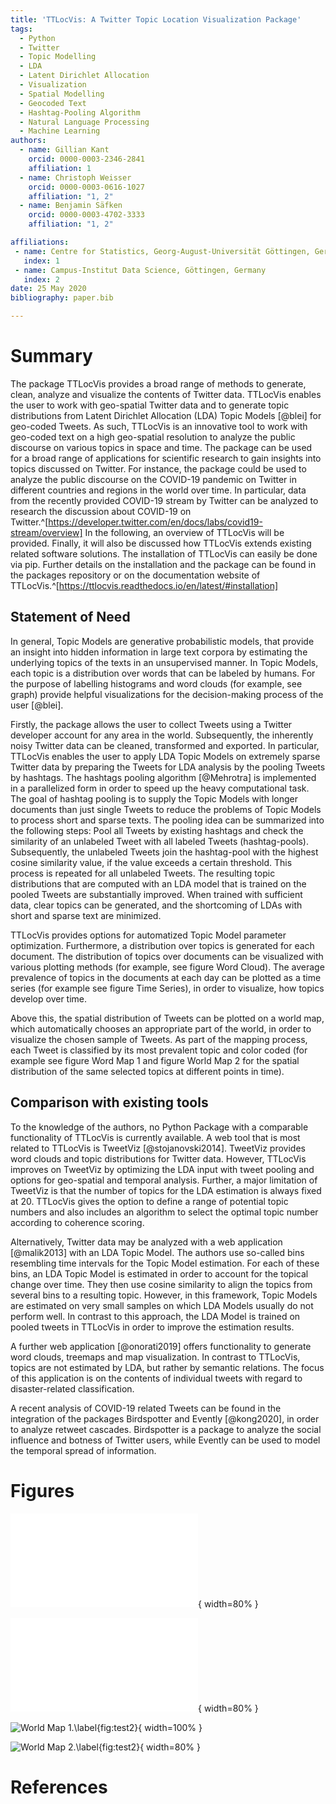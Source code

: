 ```yaml
---
title: 'TTLocVis: A Twitter Topic Location Visualization Package'
tags:
  - Python
  - Twitter
  - Topic Modelling
  - LDA
  - Latent Dirichlet Allocation
  - Visualization
  - Spatial Modelling
  - Geocoded Text
  - Hashtag-Pooling Algorithm
  - Natural Language Processing
  - Machine Learning
authors:
  - name: Gillian Kant
    orcid: 0000-0003-2346-2841
    affiliation: 1
  - name: Christoph Weisser
    orcid: 0000-0003-0616-1027
    affiliation: "1, 2"
  - name: Benjamin Säfken
    orcid: 0000-0003-4702-3333
    affiliation: "1, 2"

affiliations:
 - name: Centre for Statistics, Georg-August-Universität Göttingen, Germany
   index: 1
 - name: Campus-Institut Data Science, Göttingen, Germany
   index: 2
date: 25 May 2020
bibliography: paper.bib

---
```


# Summary

The package TTLocVis provides a broad range of methods to generate, clean, analyze and visualize the contents of Twitter
data. TTLocVis enables the user to work with geo-spatial Twitter data and to generate topic distributions from Latent
Dirichlet Allocation (LDA) Topic Models [@blei] for geo-coded Tweets. As such, TTLocVis is an innovative tool to work with geo-coded text on a high geo-spatial resolution to analyze the public discourse on various topics in space and time. The package can be used for a broad range of applications for scientific research to gain insights into topics discussed on Twitter. For instance, the package could be used to analyze the public discourse on the COVID-19
pandemic on Twitter in different countries and regions in the world over time. In particular,
data from the recently provided COVID-19 stream by Twitter can be analyzed to research the discussion about COVID-19
on Twitter.^[https://developer.twitter.com/en/docs/labs/covid19-stream/overview] In the following, an overview of TTLocVis will be provided. Finally, it will also be discussed how TTLocVis extends existing related software solutions.
The installation of TTLocVis can easily be done via pip. Further details on the installation and the package can be
found in the packages repository or on the documentation website of TTLocVis.^[https://ttlocvis.readthedocs.io/en/latest/#installation]

## Statement of Need

In general, Topic Models are generative probabilistic models, that provide an insight into hidden information in large text corpora by estimating the underlying topics of the texts in an unsupervised manner. In Topic Models,
each topic is a distribution over words that can be labeled by humans. For the purpose of labelling histograms and word clouds (for example, see graph) provide helpful visualizations for the decision-making process of the user [@blei].

Firstly, the package allows the user to collect Tweets using a Twitter developer account for any area in the world.
Subsequently, the inherently noisy Twitter data can be cleaned, transformed and exported.
In particular, TTLocVis enables the user to apply LDA Topic Models on extremely sparse Twitter data by preparing the Tweets for LDA analysis by the pooling Tweets by hashtags. The hashtags pooling algorithm [@Mehrotra] is implemented in a parallelized form in order to speed up the heavy computational task. The goal of hashtag pooling is to supply the
Topic Models with longer documents than just single Tweets to reduce the problems of Topic Models to process short and sparse texts. The pooling idea can be summarized into the following steps: Pool all Tweets by existing hashtags and check the similarity of an unlabeled Tweet with all labeled Tweets (hashtag-pools). Subsequently, the unlabeled Tweets
join the hashtag-pool with the highest cosine similarity value, if the value exceeds a certain threshold. This process is repeated for all unlabeled Tweets. The resulting topic distributions that are computed with an LDA model that is trained on the pooled Tweets are substantially improved. When trained with sufficient data, clear topics can be generated, and the shortcoming of LDAs with short and sparse text are minimized.

TTLocVis provides options for automatized Topic Model parameter optimization. Furthermore, a distribution over topics is generated for each document. The distribution of topics over documents can be visualized with various plotting methods (for example, see figure Word Cloud). The average prevalence of topics in the documents at each day can
be plotted as a time series (for example see figure Time Series), in order to visualize, how topics develop over time.

Above this, the spatial distribution of Tweets can be plotted on a world map, which automatically chooses an appropriate
part of the world, in order to visualize the chosen sample of Tweets. As part of the mapping process, each Tweet is classified by its most prevalent topic and color coded (for example see figure Word Map 1 and figure World Map 2 for the spatial distribution of the same selected topics at different points in time).

## Comparison with existing tools

To the knowledge of the authors, no Python Package with a comparable functionality of TTLocVis is currently available.
A web tool that is most related to TTLocVis is TweetViz [@stojanovski2014]. TweetViz provides word clouds and topic distributions for Twitter data. However, TTLocVis improves on TweetViz by optimizing the LDA input with tweet pooling and
options for geo-spatial and temporal analysis. Further, a major limitation of TweetViz is that the number of topics for the LDA estimation is always fixed at 20. TTLocVis gives the option to define a range of potential topic numbers and also includes an algorithm to select the optimal topic number according to coherence scoring.

Alternatively, Twitter data may be analyzed with a web application [@malik2013] with an LDA Topic Model.
The authors use so-called bins resembling time intervals for the Topic Model estimation. For each of these bins,
an LDA Topic Model is estimated in order to account for the topical change over time. They then use cosine similarity to align the topics from several bins to a resulting topic. However, in this framework, Topic Models are estimated on very small samples on which LDA Models usually do not perform well. In contrast to this approach, the LDA
Model is trained on pooled tweets in TTLocVis in order to improve the estimation results.

A further web application [@onorati2019] offers functionality to generate word clouds, treemaps and map visualization.
In contrast to TTLocVis, topics are not estimated by LDA, but rather by semantic relations.
The focus of this application is on the contents of individual tweets with regard to disaster-related classification.

A recent analysis of COVID-19 related Tweets can be found in the integration of the packages Birdspotter and
Evently [@kong2020], in order to analyze retweet cascades. Birdspotter is a package to analyze the social influence and botness of
Twitter users, while Evently can be used to model the temporal spread of information.





# Figures


![Time Series.\label{fig:Time Series}](figures/time_series.pdf){ width=80% }

![Word Cloud.\label{fig:Word Cloud}](figures/word_cloud.pdf){ width=80% }

![World Map 1.\label{fig:test2}](figures/world_map1.png){ width=100% }

![World Map 2.\label{fig:test2}](figures/world_map2.png){ width=80% }

# References
